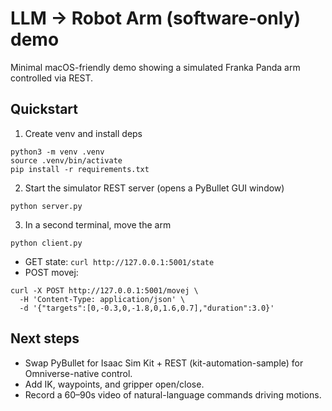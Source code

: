 # LLM → Robot Arm (software-only) demo

Minimal macOS-friendly demo showing a simulated Franka Panda arm controlled via REST.

## Quickstart

1) Create venv and install deps
```
python3 -m venv .venv
source .venv/bin/activate
pip install -r requirements.txt
```

2) Start the simulator REST server (opens a PyBullet GUI window)
```
python server.py
```

3) In a second terminal, move the arm
```
python client.py
```

- GET state: `curl http://127.0.0.1:5001/state`
- POST movej:
```
curl -X POST http://127.0.0.1:5001/movej \
  -H 'Content-Type: application/json' \
  -d '{"targets":[0,-0.3,0,-1.8,0,1.6,0.7],"duration":3.0}'
```

## Next steps
- Swap PyBullet for Isaac Sim Kit + REST (kit-automation-sample) for Omniverse-native control.
- Add IK, waypoints, and gripper open/close.
- Record a 60–90s video of natural-language commands driving motions.
